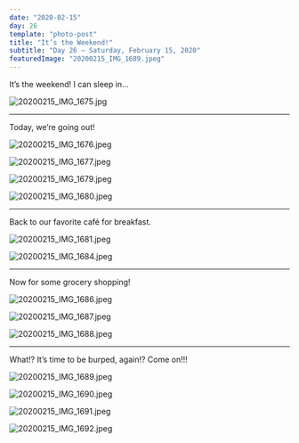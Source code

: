 ```yaml
---
date: "2020-02-15"
day: 26
template: "photo-post"
title: "It’s the Weekend!"
subtitle: "Day 26 – Saturday, February 15, 2020"
featuredImage: "20200215_IMG_1689.jpeg"
---
```


It’s the weekend! I can sleep in...

![20200215_IMG_1675.jpg](20200215_IMG_1675.jpg)

<hr />

Today, we’re going out!

![20200215_IMG_1676.jpeg](20200215_IMG_1676.jpeg)

![20200215_IMG_1677.jpeg](20200215_IMG_1677.jpeg)

![20200215_IMG_1679.jpeg](20200215_IMG_1679.jpeg)

![20200215_IMG_1680.jpeg](20200215_IMG_1680.jpeg)

<hr />

Back to our favorite café for breakfast.

![20200215_IMG_1681.jpeg](20200215_IMG_1681.jpeg)

![20200215_IMG_1684.jpeg](20200215_IMG_1684.jpeg)

<hr />

Now for some grocery shopping!

![20200215_IMG_1686.jpeg](20200215_IMG_1686.jpeg)

![20200215_IMG_1687.jpeg](20200215_IMG_1687.jpeg)

![20200215_IMG_1688.jpeg](20200215_IMG_1688.jpeg)

<hr />

What!? It’s time to be burped, again!? Come on!!!

![20200215_IMG_1689.jpeg](20200215_IMG_1689.jpeg)

![20200215_IMG_1690.jpeg](20200215_IMG_1690.jpeg)

![20200215_IMG_1691.jpeg](20200215_IMG_1691.jpeg)

![20200215_IMG_1692.jpeg](20200215_IMG_1692.jpeg)
